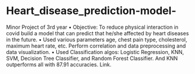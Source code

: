 # Heart_disease_prediction-model-
Minor Project of 3rd year
• Objective: To reduce physical interaction in covid build a model that can predict that he/she affected by heart diseases in the future.
• Used various parameters age, chest pain type, cholesterol, maximum heart rate, etc. Perform correlation and data preprocessing and data visualization.
• Used Classification algos: Logistic Regression, KNN, SVM, Decision Tree Classifier, and Random Forest Classifier. And KNN outperforms all with 87.91 accuracies. Link.
